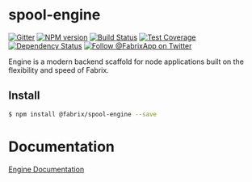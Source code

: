 # spool-engine

[![Gitter][gitter-image]][gitter-url]
[![NPM version][npm-image]][npm-url]
[![Build Status][ci-image]][ci-url]
[![Test Coverage][coverage-image]][coverage-url]
[![Dependency Status][daviddm-image]][daviddm-url]
[![Follow @FabrixApp on Twitter][twitter-image]][twitter-url]

Engine is a modern backend scaffold for node applications built on the flexibility and speed of Fabrix.

## Install
```sh
$ npm install @fabrix/spool-engine --save
```

# Documentation

[Engine Documentation](https://fabrix-app.github.io/engine-docs/)

[npm-image]: https://img.shields.io/npm/v/@fabrix/spool-engine.svg?style=flat-square
[npm-url]: https://npmjs.org/package/@fabrix/spool-engine
[ci-image]: https://img.shields.io/circleci/project/github/fabrix-app/spool-engine/master.svg
[ci-url]: https://circleci.com/gh/fabrix-app/spool-engine/tree/master
[daviddm-image]: http://img.shields.io/david/fabrix-app/spool-engine.svg?style=flat-square
[daviddm-url]: https://david-dm.org/fabrix-app/spool-engine
[gitter-image]: http://img.shields.io/badge/+%20GITTER-JOIN%20CHAT%20%E2%86%92-1DCE73.svg?style=flat-square
[gitter-url]: https://gitter.im/fabrix-app/fabrix
[twitter-image]: https://img.shields.io/twitter/follow/FabrixApp.svg?style=social
[twitter-url]: https://twitter.com/FabrixApp
[coverage-image]: https://img.shields.io/codeclimate/coverage/github/fabrix-app/spool-engine.svg?style=flat-square
[coverage-url]: https://codeclimate.com/github/fabrix-app/spool-engine/coverage
